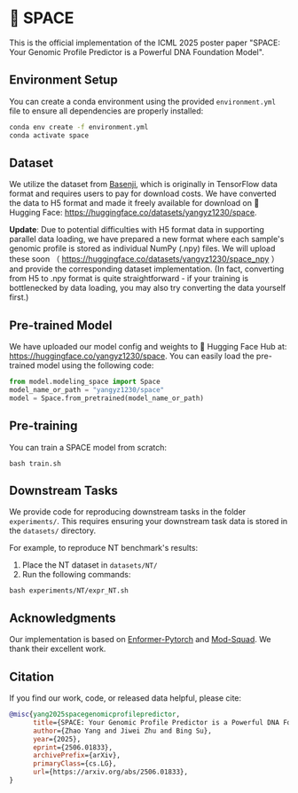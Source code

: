 # 🧬 SPACE 

This is the official implementation of the ICML 2025 poster paper "SPACE: Your Genomic Profile Predictor is a Powerful DNA Foundation Model".

## Environment Setup

You can create a conda environment using the provided `environment.yml` file to ensure all dependencies are properly installed:

```bash
conda env create -f environment.yml
conda activate space
```

## Dataset
We utilize the dataset from [Basenji](https://console.cloud.google.com/storage/browser/basenji_barnyard), which is originally in TensorFlow data format and requires users to pay for download costs. We have converted the data to H5 format and made it freely available for download on 🤗 Hugging Face: https://huggingface.co/datasets/yangyz1230/space.

**Update**:
Due to potential difficulties with H5 format data in supporting parallel data loading, we have prepared a new format where each sample's genomic profile is stored as individual NumPy (.npy) files. We will upload these soon （ https://huggingface.co/datasets/yangyz1230/space_npy ） and provide the corresponding dataset implementation. (In fact, converting from H5 to .npy format is quite straightforward - if your training is bottlenecked by data loading, you may also try converting the data yourself first.)

## Pre-trained Model
We have uploaded our model config and weights to 🤗 Hugging Face Hub at: https://huggingface.co/yangyz1230/space.
You can easily load the pre-trained model using the following code:
```python
from model.modeling_space import Space
model_name_or_path = "yangyz1230/space"
model = Space.from_pretrained(model_name_or_path)
```

## Pre-training

You can train a SPACE model from scratch:
```
bash train.sh
```

## Downstream Tasks

We provide code for reproducing downstream tasks in the folder `experiments/`. This requires ensuring your downstream task data is stored in the `datasets/` directory.

For example, to reproduce NT benchmark's results:

1. Place the NT dataset in `datasets/NT/`
2. Run the following commands:
```
bash experiments/NT/expr_NT.sh
```

## Acknowledgments

Our implementation is based on [Enformer-Pytorch](https://github.com/lucidrains/enformer-pytorch) and [Mod-Squad](https://github.com/UMass-Embodied-AGI/Mod-Squad). We thank their excellent work.

## Citation

If you find our work, code, or released data helpful, please cite:

```bibtex
@misc{yang2025spacegenomicprofilepredictor,
      title={SPACE: Your Genomic Profile Predictor is a Powerful DNA Foundation Model}, 
      author={Zhao Yang and Jiwei Zhu and Bing Su},
      year={2025},
      eprint={2506.01833},
      archivePrefix={arXiv},
      primaryClass={cs.LG},
      url={https://arxiv.org/abs/2506.01833}, 
}
